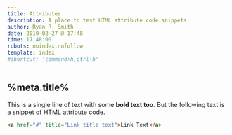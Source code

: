 ```yaml
---
title: Attributes
description: A place to test HTML attribute code snippets
author: Ryan R. Smith
date: 2019-02-27 @ 17:48
time: 17:48:00
robots: noindex,nofollow
template: index
#shortcut: 'command+h,ctrl+h'
---
```


## %meta.title%
This is a single line of text with some **bold text too**. But the following text is a snippet of HTML attribute code.

```html
<a href="#" title="Link title text">Link Text</a>
```
